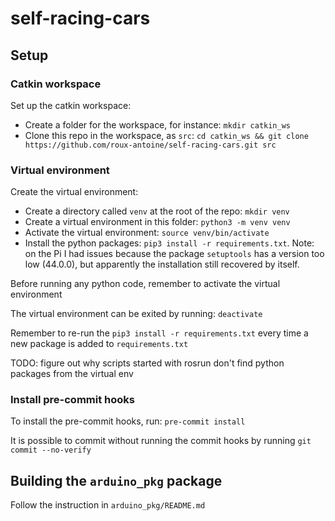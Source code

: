 # self-racing-cars

## Setup

### Catkin workspace

Set up the catkin workspace:
* Create a folder for the workspace, for instance: `mkdir catkin_ws`
* Clone this repo in the workspace, as `src`: `cd catkin_ws && git clone https://github.com/roux-antoine/self-racing-cars.git src`

### Virtual environment

Create the virtual environment:
* Create a directory called `venv` at the root of the repo: `mkdir venv`
* Create a virtual environment in this folder: `python3 -m venv venv`
* Activate the virtual environment: `source venv/bin/activate`
* Install the python packages: `pip3 install -r requirements.txt`. Note: on the Pi I had issues because the package `setuptools` has a version too low (44.0.0), but apparently the installation still recovered by itself.

Before running any python code, remember to activate the virtual environment

The virtual environment can be exited by running: `deactivate`

Remember to re-run the `pip3 install -r requirements.txt` every time a new package is added to `requirements.txt`

TODO: figure out why scripts started with rosrun don't find python packages from the virtual env

### Install pre-commit hooks

To install the pre-commit hooks, run: `pre-commit install`

It is possible to commit without running the commit hooks by running `git commit --no-verify`

## Building the `arduino_pkg` package

Follow the instruction in `arduino_pkg/README.md`